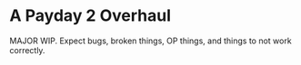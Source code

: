 # A Payday 2 Overhaul

MAJOR WIP. Expect bugs, broken things, OP things, and things to not work correctly.
